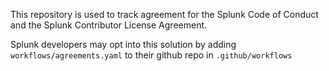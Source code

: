 
This repository is used to track agreement for the Splunk Code of Conduct and the Splunk Contributor License Agreement.

Splunk developers may opt into this solution by adding `workflows/agreements.yaml` to their github repo in `.github/workflows`